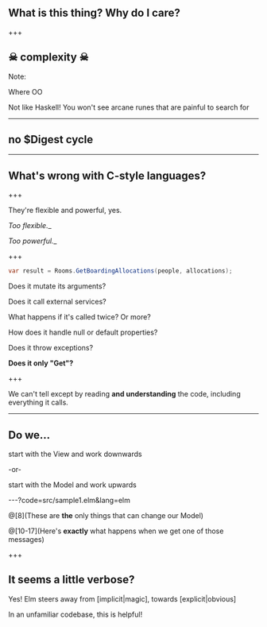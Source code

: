 ## What is this thing? Why do I care?

+++

## ☠ complexity ☠

Note:

Where OO

Not like Haskell! You won't see arcane runes that are painful to search for

---

## no $Digest cycle

---

## What's wrong with C-style languages?

+++

They're flexible and powerful, yes.

_Too flexible.__

_Too powerful.__

+++

```c#
var result = Rooms.GetBoardingAllocations(people, allocations);
```

Does it mutate its arguments?

Does it call external services?

What happens if it's called twice? Or more?

How does it handle null or default properties?

Does it throw exceptions?

__Does it only "Get"?__

+++

We can't tell except by reading __and understanding__ the code, including everything it calls.

---

## Do we...

start with the View and work downwards

-or-

start with the Model and work upwards

---?code=src/sample1.elm&lang=elm

@[8](These are __the__ only things that can change our Model)

@[10-17](Here's __exactly__ what happens when we get one of those messages)

+++

## It seems a little verbose?

Yes! Elm steers away from \[implicit|magic\], towards \[explicit|obvious\]

In an unfamiliar codebase, this is helpful!
